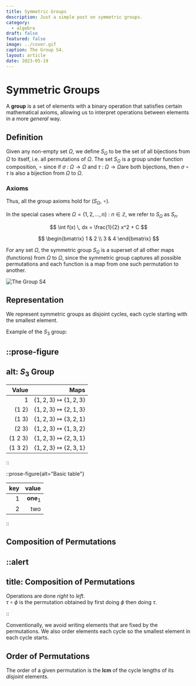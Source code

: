 ```yaml
---
title: Symmetric Groups
description: Just a simple post on symmetric groups.
category:
  - algebra
draft: false
featured: false
image: ../cover.gif
caption: The Group S4.
layout: article
date: 2023-05-19
---
```


# Symmetric Groups

A **group** is a set of elements with a binary operation that satisfies certain
mathematical axioms, allowing us to interpret operations between elements in
a more _general_ way.

<!--more-->

## Definition

Given any non-empty set $\Omega$, we define $S_\Omega$ to be the set of all bijections
from $\Omega$ to itself, i.e. all permutations of $\Omega$.
The set $S_\Omega$ is a group under function composition,
$\circ$ since if $\sigma\ \colon\ \Omega \to \Omega$ and
$\tau\ \colon \ \Omega \to \Omega$are both bijections,
then $\sigma \circ \tau$ is also a bijection from $\Omega$ to $\Omega$.

### Axioms

Thus, all the group axioms hold for $(S_\Omega,\ \circ)$.

In the special cases where
$\Omega = \left \{1, 2, \ldots, n \right \} \ \colon \ n \in \mathbb{Z}$,
we refer to $S_\Omega$ as $S_n$.

$$
\int f(x) \, dx = \frac{1}{2} x^2 + C
$$

$$
  \begin{bmatrix}
    1 & 2 \\
    3 & 4
  \end{bmatrix}
$$

For any set $\Omega$, the symmetric group $S_\Omega$ is a superset of all other
maps (functions) from $\Omega$ to $\Omega$, since the symmetric group captures
all possible permutations and each function is a map from one such permutation
to another.

![The Group S4](s4.png)

## Representation

We represent symmetric groups as disjoint cycles, each cycle starting with the
smallest element.

Example of the ${S}_{3}$ group:

::prose-figure
---
alt:  ${S}_3$ Group
---

| Value | Maps |
| -------:| -------------------------------:|
| $1$ | $\{1, 2, 3\} \mapsto \{1, 2, 3\}$ |
| $(1\ 2)$ | $\{1, 2, 3\} \mapsto \{2, 1, 3\}$ |
| $(1\ 3)$ | $\{1, 2, 3\} \mapsto \{3, 2, 1\}$ |
| $(2\ 3)$ | $\{1, 2, 3\} \mapsto \{1, 3, 2\}$ |
| $(1\ 2\ 3)$ | $\{1, 2, 3\} \mapsto \{2, 3, 1\}$ |
| $(1\ 3\ 2)$ | $\{1, 2, 3\} \mapsto \{2, 3, 1\}$ |

::

::prose-figure{alt="Basic table"}

| key | value |
| ---:| -----:|
| $1$ | $\mathbf{one}_{1}$ |
| 2 | two |

::

## Composition of Permutations

::alert
---
title: Composition of Permutations
---

Operations are done _right_ to _left_.  
$\tau \circ \phi$ is the permutation obtained by first doing $\phi$
then doing $\tau$.

::

Conventionally, we avoid writing elements that are fixed by the permutations.
We also order elements each cycle so the smallest element in each cycle starts.

## Order of Permutations

The order of a given permutation is the $\mathbf{lcm}$ of the cycle lengths of
its _disjoint_ elements.
